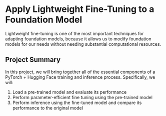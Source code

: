 # Apply Lightweight Fine-Tuning to a Foundation Model

Lightweight fine-tuning is one of the most important techniques for adapting foundation models, because it allows us to modify foundation models for our needs without needing substantial computational resources.
## Project Summary
In this project, we will bring together all of the essential components of a PyTorch + Hugging Face training and inference process. Specifically, we will:

1) Load a pre-trained model and evaluate its performance
2) Perform parameter-efficient fine tuning using the pre-trained model
3) Perform inference using the fine-tuned model and compare its performance to the original model